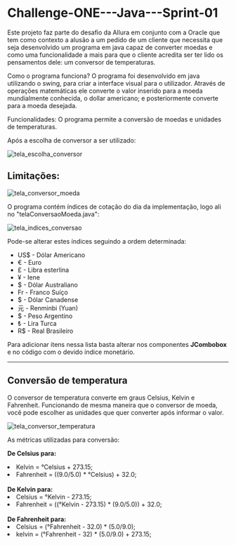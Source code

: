 # Challenge-ONE---Java---Sprint-01

Este projeto faz parte do desafio da Allura em conjunto com a Oracle que tem como contexto a alusão a um pedido de um cliente que necessita que seja desenvolvido um programa em java capaz de converter moedas e como uma funcionalidade a mais para que o cliente acredita ser ter lido os pensamentos dele: um conversor de temperaturas.

Como o programa funciona?
O programa foi desenvolvido em java utilizando o swing, para criar a interface visual para o utilizador. Através de operações matemáticas ele converte o valor inserido para a moeda mundialmente conhecida, o dollar americano; e posteriormente converte para a moeda desejada. 

Funcionalidades:
O programa permite a conversão de moedas e unidades de temperaturas.

Após a escolha de conversor a ser utilizado:

![tela_escolha_conversor](https://user-images.githubusercontent.com/104919477/192040554-03ebc7cf-417c-4ff7-ae8c-a069cff8d551.png)



<h2>Limitações:</h2>

![tela_conversor_moeda](https://user-images.githubusercontent.com/104919477/192039004-f691aecc-1457-48f5-b85b-180dd460487a.png)

O programa contém índices de cotação do dia da implementação, logo ali no "telaConversaoMoeda.java":

![tela_indices_conversao](https://user-images.githubusercontent.com/104919477/192036233-c8dbb931-76f5-426e-bc29-b503f5811892.png)

Pode-se alterar estes índices seguindo a ordem determinada:
<ul>
<li>US$ - Dólar Americano</li>
<li>€ - Euro</li>
<li>£ - Libra esterlina</li>
<li>¥ - Iene</li>
<li>$ - Dólar Australiano</li>
<li>Fr - Franco Suíço</li>
<li>$ - Dólar Canadense</li>
<li>元 - Renminbi (Yuan)</li>
<li>$ - Peso Argentino</li>
<li>₺ - Lira Turca</li>
<li>R$ - Real Brasileiro</li>
</ul>

Para adicionar itens nessa lista basta alterar nos componentes <b>JCombobox</b> e no código com o devido índice monetário.
<hr></hr>

<h2>Conversão de temperatura</h2>

O conversor de temperatura converte em graus Celsius, Kelvin e Fahrenheit. Funcionando de mesma maneira que o conversor de moeda, você pode escolher as unidades que quer converter após informar o valor.

![tela_conversor_temperatura](https://user-images.githubusercontent.com/104919477/192263275-d2ba640d-2e55-4f8c-b5ae-1902f4089cda.png)


As métricas utilizadas para conversão:

<b>De Celsius para:</b>
<li>Kelvin = °Celsius + 273.15;</li>
<li>Fahrenheit = ((9.0/5.0) * °Celsius) + 32.0;</li>
<br>
<b>De Kelvin para:</b>
<li>Celsius = °Kelvin - 273.15;</>
<li>Fahrenheit = ((°Kelvin - 273.15) * (9.0/5.0)) + 32.0;</li>
<br>
<b>De Fahrenheit para:</b>
<li>Celsius = (°Fahrenheit - 32.0) * (5.0/9.0);</li>
<li>kelvin =  (°Fahrenheit - 32) * (5.0/9.0) + 273.15;</li>

